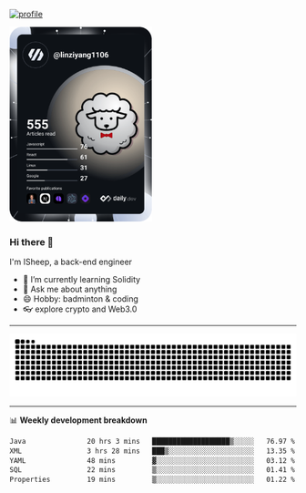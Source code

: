 [![profile](https://user-images.githubusercontent.com/54968314/208005045-e4b42f3b-833d-4242-bfcc-e764865553a2.svg)](https://www.calligrapher.ai/)

<a href="https://app.daily.dev/linziyang1106"><img src="/devcard.png" width="250" alt="ISheep's Dev Card"/></a>

### Hi there 🐏

I'm ISheep, a back-end engineer

- 🔭 I’m currently learning Solidity
- 💬 Ask me about anything
- 😄 Hobby: badminton & coding
- 👓 explore crypto and Web3.0

-------

![](https://raw.githubusercontent.com/ISheepp/ISheepp/output/github-contribution-grid-snake.svg)

-------

📊 **Weekly development breakdown**
<!--START_SECTION:waka-->

```txt
Java               20 hrs 3 mins   ███████████████████▒░░░░░   76.97 %
XML                3 hrs 28 mins   ███▒░░░░░░░░░░░░░░░░░░░░░   13.35 %
YAML               48 mins         ▓░░░░░░░░░░░░░░░░░░░░░░░░   03.12 %
SQL                22 mins         ▒░░░░░░░░░░░░░░░░░░░░░░░░   01.41 %
Properties         19 mins         ▒░░░░░░░░░░░░░░░░░░░░░░░░   01.22 %
```

<!--END_SECTION:waka-->
